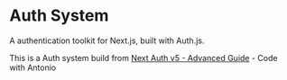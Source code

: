 # Auth System

A authentication toolkit for Next.js, built with Auth.js.

This is a Auth system build from [Next Auth v5 - Advanced Guide](https://www.youtube.com/watch?v=1MTyCvS05V4&t=308s) - Code with Antonio
